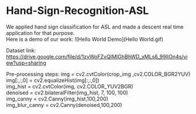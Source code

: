 # Hand-Sign-Recognition-ASL
We applied hand sign classification for ASL and made a descent real time application for that purpose.   <br>
Here is a demo of our work:
![Hello World Demo](Hello World.gif)


Dataset link: https://drive.google.com/file/d/1zvWoFZvQIMIGhBhWD_xMLs6_99lIOn4s/view?usp=sharing  

Pre-processing steps:
    img = cv2.cvtColor(crop_img ,cv2.COLOR_BGR2YUV)  
    img[:,:,0] = cv2.equalizeHist(img[:,:,0])  
    img_hist = cv2.cvtColor(img, cv2.COLOR_YUV2BGR)  
    denoised = cv2.bilateralFilter(img_hist, 7, 100, 100)   
    img_canny = cv2.Canny(img_hist,100,200)  
    img_blur_canny = cv2.Canny(denoised,100,200)   
    
